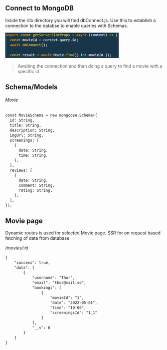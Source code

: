 ## Connect to MongoDB

Inside the /lib directory you will find dbConnect.js. Use this to establish a connection to the databse to enable queries with Schemas.

![example of connection and query](public/static/code1.jpg)

> Awaiting the connection and then doing a query to find a movie with a specific id

## Schema/Models

###### Movie

```
const MovieSchema = new mongoose.Schema({
  id: String,
  title: String,
  description: String,
  imgUrl: String,
  screenings: [
    {
      date: String,
      time: String,
    },
  ],
  reviews: [
    {
      date: String,
      comment: String,
      rating: String,
    },
  ],
});
```

## Movie page

Dynamic routes is used for selected Movie page. SSR for on request based fetching of data from database

_/movies/:id_

```
{
    "success": true,
    "data": [
        {
            "username": "Thor",
            "email": "thor@mail.se",
            "bookings": [
                {
                    "movieId": "1",
                    "date": "2022-05-01",
                    "time": "19:00",
                    "screeningsId": "1_1"
                }
            ],
            "__v": 0
        }
    ]
}
```
